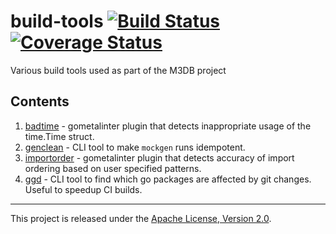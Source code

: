 # build-tools [![Build Status][ci-img]][ci] [![Coverage Status](https://codecov.io/gh/m3db/build-tools/branch/master/graph/badge.svg)](https://codecov.io/gh/m3db/build-tools)

Various build tools used as part of the M3DB project

[ci-img]: https://semaphoreci.com/api/v1/m3db/build-tools/branches/master/shields_badge.svg
[ci]: https://semaphoreci.com/m3db/build-tools

## Contents

1. [badtime](https://github.com/m3db/build-tools/blob/master/linters/badtime/README.md) - gometalinter plugin that detects inappropriate usage of the time.Time struct.
2. [genclean](https://github.com/m3db/build-tools/blob/master/utilities/genclean/README.md) - CLI tool to make `mockgen` runs idempotent.
3. [importorder](https://github.com/m3db/build-tools/blob/master/linters/importorder/README.md) - gometalinter plugin that detects accuracy of import ordering based on user specified patterns.
4. [ggd](https://github.com/m3db/build-tools/blob/master/utilities/ggd/README.md) - CLI tool to find which go packages are affected by git changes. Useful to speedup CI builds.

<hr>

This project is released under the [Apache License, Version 2.0](LICENSE).
